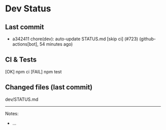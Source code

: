 # Dev Status

## Last commit
- a342411 chore(dev): auto-update STATUS.md [skip ci] (#723) (github-actions[bot], 54 minutes ago)
## CI & Tests
[OK] npm ci
[FAIL] npm test

## Changed files (last commit)
dev/STATUS.md

---
Notes:
- ...
